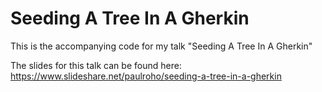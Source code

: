 # Seeding A Tree In A Gherkin
This is the accompanying code for my talk "Seeding A Tree In A Gherkin"

The slides for this talk can be found here: https://www.slideshare.net/paulroho/seeding-a-tree-in-a-gherkin
